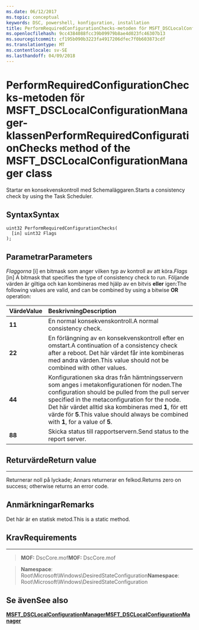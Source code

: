 ```yaml
---
ms.date: 06/12/2017
ms.topic: conceptual
keywords: DSC, powershell, konfiguration, installation
title: PerformRequiredConfigurationChecks-metoden för MSFT_DSCLocalConfigurationManager-klassen
ms.openlocfilehash: 9cc4384088fcc39b09979b8ae4d023fc46307b13
ms.sourcegitcommit: cf195b090b3223fa4917206dfec7f0b603873cdf
ms.translationtype: MT
ms.contentlocale: sv-SE
ms.lasthandoff: 04/09/2018
---
```

# <a name="performrequiredconfigurationchecks-method-of-the-msftdsclocalconfigurationmanager-class"></a><span data-ttu-id="a82db-103">PerformRequiredConfigurationChecks-metoden för MSFT_DSCLocalConfigurationManager-klassen</span><span class="sxs-lookup"><span data-stu-id="a82db-103">PerformRequiredConfigurationChecks method of the MSFT_DSCLocalConfigurationManager class</span></span>

<span data-ttu-id="a82db-104">Startar en konsekvenskontroll med Schemaläggaren.</span><span class="sxs-lookup"><span data-stu-id="a82db-104">Starts a consistency check by using the Task Scheduler.</span></span>

<a name="syntax"></a><span data-ttu-id="a82db-105">Syntax</span><span class="sxs-lookup"><span data-stu-id="a82db-105">Syntax</span></span>
------

```mof
uint32 PerformRequiredConfigurationChecks(
  [in] uint32 Flags
);
```

<a name="parameters"></a><span data-ttu-id="a82db-106">Parametrar</span><span class="sxs-lookup"><span data-stu-id="a82db-106">Parameters</span></span>
----------

<span data-ttu-id="a82db-107">*Flaggorna* \[i\] en bitmask som anger vilken typ av kontroll av att köra.</span><span class="sxs-lookup"><span data-stu-id="a82db-107">*Flags* \[in\] A bitmask that specifies the type of consistency check to run.</span></span> <span data-ttu-id="a82db-108">Följande värden är giltiga och kan kombineras med hjälp av en bitvis **eller** igen:</span><span class="sxs-lookup"><span data-stu-id="a82db-108">The following values are valid, and can be combined by using a bitwise **OR** operation:</span></span>

|<span data-ttu-id="a82db-109">Värde</span><span class="sxs-lookup"><span data-stu-id="a82db-109">Value</span></span> |<span data-ttu-id="a82db-110">Beskrivning</span><span class="sxs-lookup"><span data-stu-id="a82db-110">Description</span></span> |
|:--- |:---|
|<span data-ttu-id="a82db-111">**1**</span><span class="sxs-lookup"><span data-stu-id="a82db-111">**1**</span></span> | <span data-ttu-id="a82db-112">En normal konsekvenskontroll.</span><span class="sxs-lookup"><span data-stu-id="a82db-112">A normal consistency check.</span></span> |
|<span data-ttu-id="a82db-113">**2**</span><span class="sxs-lookup"><span data-stu-id="a82db-113">**2**</span></span> | <span data-ttu-id="a82db-114">En förlängning av en konsekvenskontroll efter en omstart.</span><span class="sxs-lookup"><span data-stu-id="a82db-114">A continuation of a consistency check after a reboot.</span></span> <span data-ttu-id="a82db-115">Det här värdet får inte kombineras med andra värden.</span><span class="sxs-lookup"><span data-stu-id="a82db-115">This value should not be combined with other values.</span></span> |
|<span data-ttu-id="a82db-116">**4**</span><span class="sxs-lookup"><span data-stu-id="a82db-116">**4**</span></span> | <span data-ttu-id="a82db-117">Konfigurationen ska dras från hämtningsservern som anges i metakonfigurationen för noden.</span><span class="sxs-lookup"><span data-stu-id="a82db-117">The configuration should be pulled from the pull server specified in the metaconfiguration for the node.</span></span> <span data-ttu-id="a82db-118">Det här värdet alltid ska kombineras med **1**, för ett värde för **5**.</span><span class="sxs-lookup"><span data-stu-id="a82db-118">This value should always be combined with **1**, for a value of **5**.</span></span> |
|<span data-ttu-id="a82db-119">**8**</span><span class="sxs-lookup"><span data-stu-id="a82db-119">**8**</span></span> | <span data-ttu-id="a82db-120">Skicka status till rapportservern.</span><span class="sxs-lookup"><span data-stu-id="a82db-120">Send status to the report server.</span></span> |

## <a name="return-value"></a><span data-ttu-id="a82db-121">Returvärde</span><span class="sxs-lookup"><span data-stu-id="a82db-121">Return value</span></span>
------------

<span data-ttu-id="a82db-122">Returnerar noll på lyckade; Annars returnerar en felkod.</span><span class="sxs-lookup"><span data-stu-id="a82db-122">Returns zero on success; otherwise returns an error code.</span></span>

## <a name="remarks"></a><span data-ttu-id="a82db-123">Anmärkningar</span><span class="sxs-lookup"><span data-stu-id="a82db-123">Remarks</span></span>

<span data-ttu-id="a82db-124">Det här är en statisk metod.</span><span class="sxs-lookup"><span data-stu-id="a82db-124">This is a static method.</span></span>

## <a name="requirements"></a><span data-ttu-id="a82db-125">Krav</span><span class="sxs-lookup"><span data-stu-id="a82db-125">Requirements</span></span>
------------
><span data-ttu-id="a82db-126">**MOF:** DscCore.mof</span><span class="sxs-lookup"><span data-stu-id="a82db-126">**MOF:** DscCore.mof</span></span>

><span data-ttu-id="a82db-127">**Namespace**: Root\Microsoft\Windows\DesiredStateConfiguration</span><span class="sxs-lookup"><span data-stu-id="a82db-127">**Namespace**: Root\Microsoft\Windows\DesiredStateConfiguration</span></span>


## <a name="see-also"></a><span data-ttu-id="a82db-128">Se även</span><span class="sxs-lookup"><span data-stu-id="a82db-128">See also</span></span>


[<span data-ttu-id="a82db-129">**MSFT_DSCLocalConfigurationManager**</span><span class="sxs-lookup"><span data-stu-id="a82db-129">**MSFT_DSCLocalConfigurationManager**</span></span>](msft-dsclocalconfigurationmanager.md)